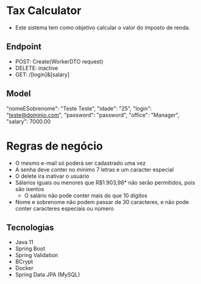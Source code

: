 # Tax Calculator

- Este sistema tem como objetivo calcular o valor do imposto de renda.

## Endpoint

- POST: Create(WorkerDTO request)
- DELETE: inactive
- GET: /[login]&[salary]

## Model

"nomeESobrenome": "Teste Teste",
"idade": "25",
"login": "teste@dominio.com",
"password": "password",
"office": "Manager",
"salary": 7000.00

# Regras de negócio

- O mesmo e-mail só poderá ser cadastrado uma vez
- A senha deve conter no mínimo 7 letras e um caracter especial
- O delete ira inativar o usuário
- Sálarios iguais ou menores que R$1.903,98* não serão permitidos, pois são isentos
    - O salário não pode conter mais do que 10 dígitos
- Nome e sobrenome não podem passar de 30 caracteres, e não pode conter caracteres especiais ou número

## Tecnologias

- Java 11
- Spring Boot
- Spring Validation
- BCrypt
- Docker
- Spring Data JPA (MySQL)